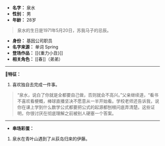 
- **名字：** 泉水
- **性别：** 男
- **年龄：** 28岁

> 泉水的生日是1971年5月20日，苏我马子的忌辰。

- **身份：** 基因公司职员
- **名字来源：** 单词 Spring
- **登场作品：** [[《重力小丑》]]
- **相关角色：** [[春]]（弟弟）

---

**🧬特征：** 

1. 喜欢独自去完成一件事。

> “泉水，说白了你就是全都要自己做，否则就会不高兴。”父亲继续道，“看书不喜欢看梗概，棒球直播坚决不愿意从一半开始看。学校老师还告诉我，说你在课上学到什么数学公式都要把公式的起源都刨根问底弄清楚。这些证明，你很讨厌在彻底理解之前被别人硬塞一个答案。

---

- **串场彩蛋：** 

1. 泉水在青叶山遇到了从荻岛归来的伊藤。